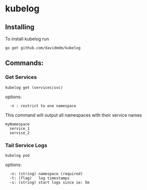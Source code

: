 # kubelog

## Installing

To install kubelog run

```
go get github.com/davidmdm/kubelog
```

## Commands:

### Get Services
```
kubelog get (services|svc)
```

options:
```
  -n : restrict to one namespace
```

This command will output all namespaces with their service names

```
myNamespace
  service_1
  service_2
```

### Tail Service Logs
```
kubelog pod
```

options:
```
  -n: (string) namespace (required)
  -t: (flag)   log timestamps
  -s: (string) start logs since ie: 5m
```











